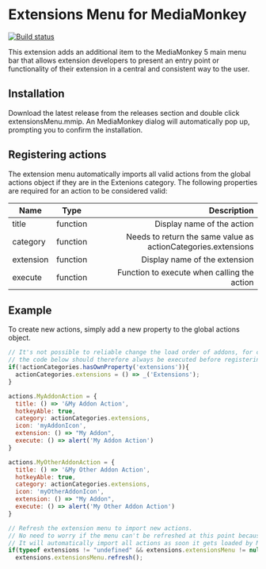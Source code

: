 # Extensions Menu for MediaMonkey
[![Build status](https://dev.azure.com/mmuffins/github/_apis/build/status/MediaMonkey.ExtensionsMenu)](https://dev.azure.com/mmuffins/github/_build/latest?definitionId=79)

This extension adds an additional item to the MediaMonkey 5 main menu bar that allows extension developers to present an entry point or functionality of their extension in a central and consistent way to the user.

## Installation
Download the latest release from the releases section and double click extensionsMenu.mmip. An MediaMonkey dialog will automatically pop up, prompting you to confirm the installation.

## Registering actions
The extension menu automatically imports all valid actions from the global actions object if they are in the Extenions category. The following properties are required for an action to be considered valid:

| Name          | Type       | Description  |
| ------------- |:----------:| ------------:|
| title         | function   | Display name of the action |
| category      | function   | Needs to return the same value as actionCategories.extensions |
| extension     | function   | Display name of the extension |
| execute       | function   | Function to execute when calling the action |

## Example
To create new actions, simply add a new property to the global actions object.

```javascript
// It's not possible to reliable change the load order of addons, for compatibilty reasons 
// the code below should therefore always be executed before registering actions
if(!actionCategories.hasOwnProperty('extensions')){
  actionCategories.extensions = () => _('Extensions');
}

actions.MyAddonAction = {
  title: () => '&My Addon Action',
  hotkeyAble: true,
  category: actionCategories.extensions,
  icon: 'myAddonIcon',
  extension: () => "My Addon",
  execute: () => alert('My Addon Action')
}

actions.MyOtherAddonAction = {
  title: () => '&My Other Addon Action',
  hotkeyAble: true,
  category: actionCategories.extensions,
  icon: 'myOtherAddonIcon',
  extension: () => "My Addon",
  execute: () => alert('My Other Addon Action')
}

// Refresh the extension menu to import new actions.
// No need to worry if the menu can't be refreshed at this point because it's not loaded yet.
// It will automatically import all actions as soon it gets loaded by MediaMonkey.
if(typeof extensions != "undefined" && extensions.extensionsMenu != null)
  extensions.extensionsMenu.refresh();
```